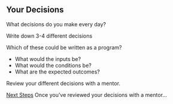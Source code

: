 ## Your Decisions

What decisions do you make every day?

Write down 3-4 different decisions

Which of these could be written as a program?

- What would the inputs be? 
- What would the conditions be? 
- What are the expected outcomes? 

Review your different decisions with a mentor.

[Next Steps](https://github.com/codex-academy/bootcamp/blob/gh-pages/pages/mydecisionfunction.md) Once you've reviewed your decisions with a mentor...
